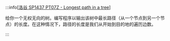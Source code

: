 :::info[[洛谷 SP1437 PT07Z - Longest path in a tree](https://www.luogu.com.cn/problem/SP1437)]

给你一个无权无向的树。编写程序以输出该树中最长路径（从一个节点到另一个节点）的长度。在这种情况下，路径的长度是我们从开始到目的地的遍历边数。

:::

